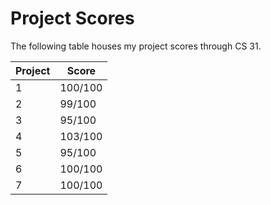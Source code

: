 # Project Scores

The following table houses my project scores through CS 31.

| Project | Score |
| ------- | ----- |
| 1 | 100/100 |
| 2 | 99/100 |
| 3 | 95/100 |
| 4 | 103/100 |
| 5 | 95/100 |
| 6 | 100/100 |
| 7 | 100/100 |